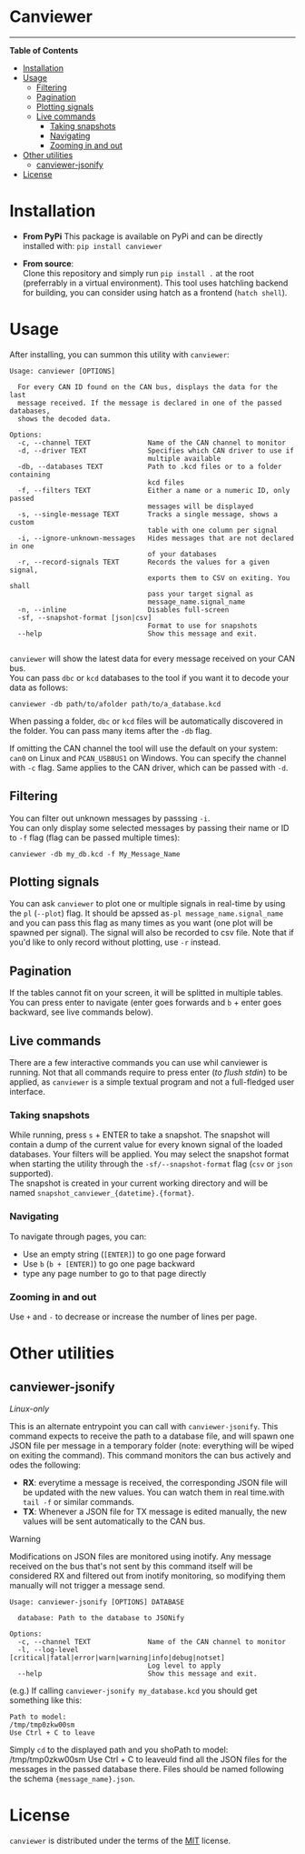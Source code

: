# Canviewer


-----

**Table of Contents**

- [Installation](#installation)
- [Usage](#usage)
  - [Filtering](#filtering)
  - [Pagination](#pagination)
  - [Plotting signals](#plotting-signals)
  - [Live commands](#live-commands)
    - [Taking snapshots](#taking-snapshots)
    - [Navigating](#navigating)
    - [Zooming in and out](#zooming-in-and-out)
- [Other utilities](#other-utilities)
    - [canviewer-jsonify](#canviewer-jsonify)
- [License](#license)

# Installation

* **From PyPi**
This package is available on PyPi and can be directly installed with:
`pip install canviewer`

* **From source**:<br>
Clone this repository and simply run `pip install .` at the root (preferrably in a virtual environment). This tool uses hatchling backend for building, you can consider using hatch as a frontend (`hatch shell`).<br>


# Usage
After installing, you can summon this utility with `canviewer`:
```shell
Usage: canviewer [OPTIONS]

  For every CAN ID found on the CAN bus, displays the data for the last
  message received. If the message is declared in one of the passed databases,
  shows the decoded data.

Options:
  -c, --channel TEXT              Name of the CAN channel to monitor
  -d, --driver TEXT               Specifies which CAN driver to use if
                                  multiple available
  -db, --databases TEXT           Path to .kcd files or to a folder containing
                                  kcd files
  -f, --filters TEXT              Either a name or a numeric ID, only passed
                                  messages will be displayed
  -s, --single-message TEXT       Tracks a single message, shows a custom
                                  table with one column per signal
  -i, --ignore-unknown-messages   Hides messages that are not declared in one
                                  of your databases
  -r, --record-signals TEXT       Records the values for a given signal,
                                  exports them to CSV on exiting. You shall
                                  pass your target signal as
                                  message_name.signal_name
  -n, --inline                    Disables full-screen
  -sf, --snapshot-format [json|csv]
                                  Format to use for snapshots
  --help                          Show this message and exit.


```

`canviewer` will show the latest data for every message received on your CAN bus.<br>
You can pass `dbc` or `kcd` databases to the tool if you want it to decode your data as follows:
```
canviewer -db path/to/afolder path/to/a_database.kcd
```

When passing a folder, `dbc` or `kcd` files will be automatically discovered in the folder. You can pass many items after the `-db` flag.<br>

If omitting the CAN channel the tool will use the default on your system: `can0` on Linux and `PCAN_USBBUS1` on Windows. You can specify the channel with `-c` flag. Same applies to the CAN driver, which can be passed with `-d`.

## Filtering
You can filter out unknown messages by passsing `-i`.<br>
You can only display some selected messages by passing their name or ID to `-f` flag (flag can be passed multiple times):
```
canviewer -db my_db.kcd -f My_Message_Name
```

## Plotting signals
You can ask `canviewer` to plot one or multiple signals in real-time by using the `pl` (`--plot`) flag. It should be apssed as`-pl message_name.signal_name` and you can pass this flag as many times as you want (one plot will be spawned per signal). The signal will also be recorded to csv file. Note that if you'd like to only record without plotting, use `-r` instead.

## Pagination
If the tables cannot fit on your screen, it will be splitted in multiple tables. You can press enter to navigate (enter goes forwards and `b` + enter goes backward, see live commands below).

## Live commands
There are a few interactive commands you can use whil canviewer is running. Not that all commands require to press enter (*to flush stdin*) to be applied, as `canviewer` is a simple textual program and not a full-fledged user interface.

### Taking snapshots
While running, press `s` + ENTER to take a snapshot. The snapshot will contain a dump of the current value for every known signal of the loaded databases. Your filters will be applied. You may select the snapshot format when starting the utility through the `-sf/--snapshot-format` flag (`csv` or `json` supported).<br>
The snapshot is created in your current working directory and will be named `snapshot_canviewer_{datetime}.{format}`.

### Navigating
To navigate through pages, you can:
* Use an empty string (`[ENTER]`) to go one page forward
* Use `b` (`b + [ENTER]`) to go one page backward
* type any page number to go to that page directly

### Zooming in and out
Use `+` and `-` to decrease or increase the number of lines per page.

# Other utilities
## canviewer-jsonify
*Linux-only*

This is an alternate entrypoint you can call with `canviewer-jsonify`. This command expects to receive the path to a database file, and will spawn one JSON file per message in a temporary folder (note: everything will be wiped on exiting the command).
This command monitors the can bus actively and odes the following:
* **RX**: everytime a message is received, the corresponding JSON file will be updated with the new values. You can watch them in real time.with `tail -f` or similar commands.
* **TX**: Whenever a JSON file for TX message is edited manually, the new values will be sent automatically to the CAN bus.

> [!WARNING]
> Modifications on JSON files are monitored using inotify. Any message received on the bus that's not sent by this command itself will be considered RX and filtered out from inotify monitoring, so modifying them manually will not trigger a message send.

```shell
Usage: canviewer-jsonify [OPTIONS] DATABASE

  database: Path to the database to JSONify

Options:
  -c, --channel TEXT              Name of the CAN channel to monitor
  -l, --log-level [critical|fatal|error|warn|warning|info|debug|notset]
                                  Log level to apply
  --help                          Show this message and exit.
```
 (e.g.) If calling `canviewer-jsonify my_database.kcd` you should get something like this:
 ```shell
Path to model:
/tmp/tmp0zkw00sm
Use Ctrl + C to leave
 ```
Simply `cd` to the displayed path and you shoPath to model:
/tmp/tmp0zkw00sm
Use Ctrl + C to leaveuld find all the JSON files for the messages in the passed database there. Files should be named following the schema `{message_name}.json`.





# License

`canviewer` is distributed under the terms of the [MIT](https://spdx.org/licenses/MIT.html) license.
